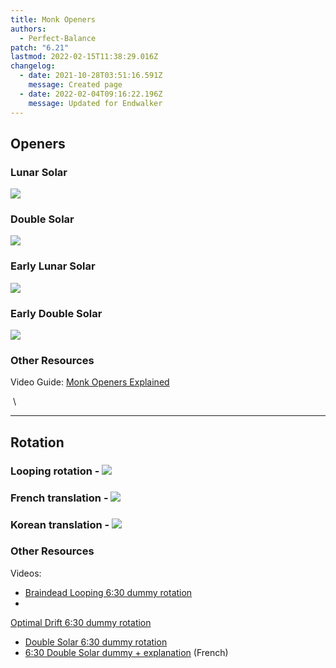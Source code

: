 ```yaml
---
title: Monk Openers
authors:
  - Perfect-Balance
patch: "6.21"
lastmod: 2022-02-15T11:38:29.016Z
changelog:
  - date: 2021-10-28T03:51:16.591Z
    message: Created page
  - date: 2022-02-04T09:16:22.196Z
    message: Updated for Endwalker
---
```

## Openers

### Lunar Solar
![](https://i.imgur.com/srvYnTD.png)

### Double Solar
![](https://i.imgur.com/W2t6mG6.png)

### Early Lunar Solar
![](https://i.imgur.com/JuWVG3L.png)

### Early Double Solar
![](https://i.imgur.com/0E1FKUw.png)

### Other Resources
Video Guide: [Monk Openers Explained](https://youtu.be/JbLJQKIFJQs)

&nbsp;\

---

## Rotation

### Looping rotation -  ![](https://cdn.discordapp.com/attachments/916516650466025543/922746168851726366/unknown.png)

### French translation - ![](https://cdn.discordapp.com/attachments/895060190506913802/925839536477589564/Guide_visuel_Monk_6.0_traduit.png)

### Korean translation - ![](https://cdn.discordapp.com/attachments/917663279126552576/925809066406727750/6.0_monk_braindead_cheatsheet.png)


### Other Resources

Videos: 
* [Braindead Looping 6:30 dummy rotation](https://youtu.be/c4JlsvC4VIg)
* [Optimal Drift 6:30 dummy rotation](https://youtu.be/suUrxb3CohQ)
* [Double Solar 6:30 dummy rotation](https://youtu.be/Aqpt0aqC5z0)
* [6:30 Double Solar dummy + explanation](https://youtu.be/L-wrn2P7M_M) (French)